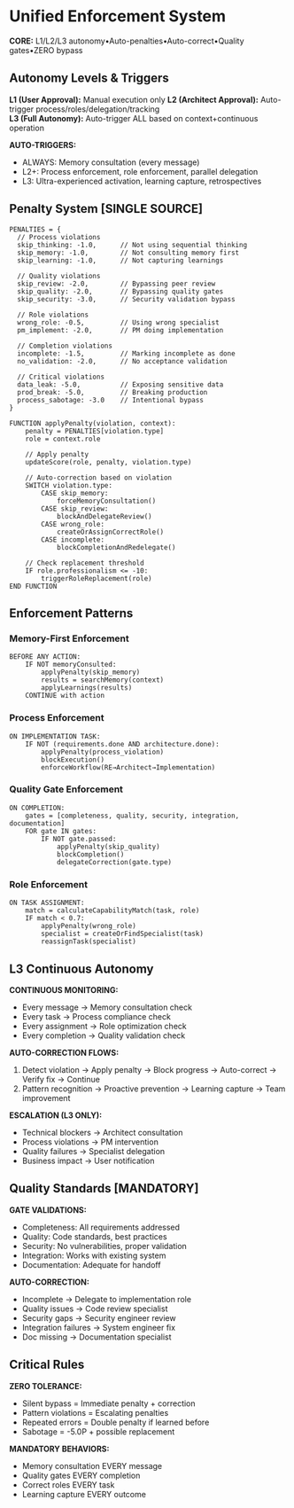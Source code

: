 # Unified Enforcement System

**CORE:** L1/L2/L3 autonomy•Auto-penalties•Auto-correct•Quality gates•ZERO bypass

## Autonomy Levels & Triggers

**L1 (User Approval):** Manual execution only
**L2 (Architect Approval):** Auto-trigger process/roles/delegation/tracking  
**L3 (Full Autonomy):** Auto-trigger ALL based on context+continuous operation

**AUTO-TRIGGERS:**
- ALWAYS: Memory consultation (every message)
- L2+: Process enforcement, role enforcement, parallel delegation
- L3: Ultra-experienced activation, learning capture, retrospectives

## Penalty System [SINGLE SOURCE]

```pseudocode
PENALTIES = {
  // Process violations
  skip_thinking: -1.0,      // Not using sequential thinking
  skip_memory: -1.0,        // Not consulting memory first
  skip_learning: -1.0,      // Not capturing learnings
  
  // Quality violations  
  skip_review: -2.0,        // Bypassing peer review
  skip_quality: -2.0,       // Bypassing quality gates
  skip_security: -3.0,      // Security validation bypass
  
  // Role violations
  wrong_role: -0.5,         // Using wrong specialist
  pm_implement: -2.0,       // PM doing implementation
  
  // Completion violations
  incomplete: -1.5,         // Marking incomplete as done
  no_validation: -2.0,      // No acceptance validation
  
  // Critical violations
  data_leak: -5.0,          // Exposing sensitive data
  prod_break: -5.0,         // Breaking production
  process_sabotage: -3.0    // Intentional bypass
}

FUNCTION applyPenalty(violation, context):
    penalty = PENALTIES[violation.type]
    role = context.role
    
    // Apply penalty
    updateScore(role, penalty, violation.type)
    
    // Auto-correction based on violation
    SWITCH violation.type:
        CASE skip_memory: 
            forceMemoryConsultation()
        CASE skip_review:
            blockAndDelegateReview()
        CASE wrong_role:
            createOrAssignCorrectRole()
        CASE incomplete:
            blockCompletionAndRedelegate()
            
    // Check replacement threshold
    IF role.professionalism <= -10:
        triggerRoleReplacement(role)
END FUNCTION
```

## Enforcement Patterns

### Memory-First Enforcement
```pseudocode
BEFORE ANY ACTION:
    IF NOT memoryConsulted:
        applyPenalty(skip_memory)
        results = searchMemory(context)
        applyLearnings(results)
    CONTINUE with action
```

### Process Enforcement  
```pseudocode
ON IMPLEMENTATION TASK:
    IF NOT (requirements.done AND architecture.done):
        applyPenalty(process_violation)
        blockExecution()
        enforceWorkflow(RE→Architect→Implementation)
```

### Quality Gate Enforcement
```pseudocode
ON COMPLETION:
    gates = [completeness, quality, security, integration, documentation]
    FOR gate IN gates:
        IF NOT gate.passed:
            applyPenalty(skip_quality)
            blockCompletion()
            delegateCorrection(gate.type)
```

### Role Enforcement
```pseudocode
ON TASK ASSIGNMENT:
    match = calculateCapabilityMatch(task, role)
    IF match < 0.7:
        applyPenalty(wrong_role)
        specialist = createOrFindSpecialist(task)
        reassignTask(specialist)
```

## L3 Continuous Autonomy

**CONTINUOUS MONITORING:**
- Every message → Memory consultation check
- Every task → Process compliance check  
- Every assignment → Role optimization check
- Every completion → Quality validation check

**AUTO-CORRECTION FLOWS:**
1. Detect violation → Apply penalty → Block progress → Auto-correct → Verify fix → Continue
2. Pattern recognition → Proactive prevention → Learning capture → Team improvement

**ESCALATION (L3 ONLY):**
- Technical blockers → Architect consultation
- Process violations → PM intervention  
- Quality failures → Specialist delegation
- Business impact → User notification

## Quality Standards [MANDATORY]

**GATE VALIDATIONS:**
- Completeness: All requirements addressed
- Quality: Code standards, best practices
- Security: No vulnerabilities, proper validation  
- Integration: Works with existing system
- Documentation: Adequate for handoff

**AUTO-CORRECTION:**
- Incomplete → Delegate to implementation role
- Quality issues → Code review specialist
- Security gaps → Security engineer review
- Integration failures → System engineer fix
- Doc missing → Documentation specialist

## Critical Rules

**ZERO TOLERANCE:**
- Silent bypass = Immediate penalty + correction
- Pattern violations = Escalating penalties  
- Repeated errors = Double penalty if learned before
- Sabotage = -5.0P + possible replacement

**MANDATORY BEHAVIORS:**
- Memory consultation EVERY message
- Quality gates EVERY completion
- Correct roles EVERY task
- Learning capture EVERY outcome